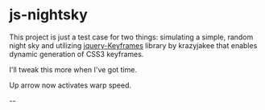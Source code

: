 # js-nightsky

This project is just a test case for two things: simulating a simple, random night sky and utilizing
[jquery-Keyframes] library by krazyjakee that enables dynamic generation of CSS3 keyframes.

I'll tweak this more when I've got time.

Up arrow now activates warp speed.

--

[jQuery-Keyframes]: https://github.com/Keyframes/jQuery.Keyframes

